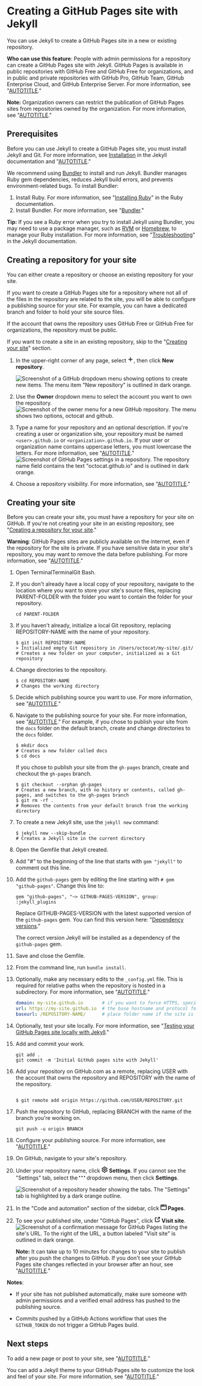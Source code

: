# Creating a GitHub Pages site with Jekyll

You can use Jekyll to create a GitHub Pages site in a new or existing repository.

**Who can use this feature**: People with admin permissions for a repository can create a GitHub Pages site with Jekyll.
GitHub Pages is available in public repositories with GitHub Free and GitHub Free for organizations, and in public and private repositories with GitHub Pro, GitHub Team, GitHub Enterprise Cloud, and GitHub Enterprise Server. For more information, see "[AUTOTITLE](/get-started/learning-about-github/githubs-plans)."

<div class="ghd-spotlight ghd-spotlight-note border rounded-1 my-3 p-3 f5 color-border-accent-emphasis color-bg-accent">

**Note:** Organization owners can restrict the publication of GitHub Pages sites from repositories owned by the organization. For more information, see "[AUTOTITLE](/organizations/managing-organization-settings/managing-the-publication-of-github-pages-sites-for-your-organization)."

</div>

## Prerequisites

Before you can use Jekyll to create a GitHub Pages site, you must install Jekyll and Git. For more information, see [Installation](https://jekyllrb.com/docs/installation/) in the Jekyll documentation and "[AUTOTITLE](/get-started/quickstart/set-up-git)."

We recommend using [Bundler](https://bundler.io/) to install and run Jekyll. Bundler manages Ruby gem dependencies, reduces Jekyll build errors, and prevents environment-related bugs. To install Bundler:

 1. Install Ruby. For more information, see "[Installing Ruby](https://www.ruby-lang.org/en/documentation/installation/)" in the Ruby documentation.
 1. Install Bundler. For more information, see "[Bundler](https://bundler.io/)."

<div class="ghd-tool mac">

<div class="ghd-spotlight ghd-spotlight-tip border rounded-1 my-3 p-3 f5 color-border-accent-emphasis color-bg-accent">

**Tip:** If you see a Ruby error when you try to install Jekyll using Bundler, you may need to use a package manager, such as [RVM](https://rvm.io/) or [Homebrew](https://brew.sh/), to manage your Ruby installation. For more information, see "[Troubleshooting](https://jekyllrb.com/docs/troubleshooting/#jekyll--macos)" in the Jekyll documentation.

</div>

</div>

## Creating a repository for your site

You can either create a repository or choose an existing repository for your site.

If you want to create a GitHub Pages site for a repository where not all of the files in the repository are related to the site, you will be able to configure a publishing source for your site. For example, you can have a dedicated branch and folder to hold your site source files.

If the account that owns the repository uses GitHub Free or GitHub Free for organizations, the repository must be public.

 If you want to create a site in an existing repository, skip to the "[Creating your site](#creating-your-site)" section.

1. In the upper-right corner of any page, select <svg version="1.1" width="16" height="16" viewBox="0 0 16 16" class="octicon octicon-plus" aria-label="Create something new" role="img"><path d="M7.75 2a.75.75 0 0 1 .75.75V7h4.25a.75.75 0 0 1 0 1.5H8.5v4.25a.75.75 0 0 1-1.5 0V8.5H2.75a.75.75 0 0 1 0-1.5H7V2.75A.75.75 0 0 1 7.75 2Z"></path></svg>, then click **New repository**.

   ![Screenshot of a GitHub dropdown menu showing options to create new items. The menu item "New repository" is outlined in dark orange.](/assets/images/help/repository/repo-create.png)

1. Use the **Owner** dropdown menu to select the account you want to own the repository.
   ![Screenshot of the owner menu for a new GitHub repository. The menu shows two options, octocat and github.](/assets/images/help/repository/create-repository-owner.png)
   
1. Type a name for your repository and an optional description. If you're creating a user or organization site, your repository must be named `<user>.github.io` or `<organization>.github.io`. If your user or organization name contains uppercase letters, you must lowercase the letters.
For more information, see "[AUTOTITLE](/pages/getting-started-with-github-pages/about-github-pages#types-of-github-pages-sites)."
   ![Screenshot of GitHub Pages settings in a repository. The repository name field contains the text "octocat.github.io" and is outlined in dark orange.](/assets/images/help/pages/create-repository-name-pages.png)
1. Choose a repository visibility. For more information, see "[AUTOTITLE](/repositories/creating-and-managing-repositories/about-repositories#about-repository-visibility)."

## Creating your site

Before you can create your site, you must have a repository for your site on GitHub. If you're not creating your site in an existing repository, see "[Creating a repository for your site](#creating-a-repository-for-your-site)."

<div class="ghd-spotlight ghd-spotlight-warning border rounded-1 my-3 p-3 f5 color-border-danger-emphasis color-bg-danger">

**Warning**: GitHub Pages sites are publicly available on the internet, even if the repository for the site is private. If you have sensitive data in your site's repository, you may want to remove the data before publishing. For more information, see "[AUTOTITLE](/repositories/creating-and-managing-repositories/about-repositories#about-repository-visibility)."

</div>

1. Open <span class="platform-mac">Terminal</span><span class="platform-linux">Terminal</span><span class="platform-windows">Git Bash</span>.
1. If you don't already have a local copy of your repository, navigate to the location where you want to store your site's source files, replacing PARENT-FOLDER with the folder you want to contain the folder for your repository.

   ```shell
   cd PARENT-FOLDER
   ```

1. If you haven't already, initialize a local Git repository, replacing REPOSITORY-NAME with the name of your repository.

   ```shell
   $ git init REPOSITORY-NAME
   > Initialized empty Git repository in /Users/octocat/my-site/.git/
   # Creates a new folder on your computer, initialized as a Git repository
   ```

1. Change directories to the repository.

   ```shell
   $ cd REPOSITORY-NAME
   # Changes the working directory
   ```

1. Decide which publishing source you want to use. For more information, see "[AUTOTITLE](/pages/getting-started-with-github-pages/configuring-a-publishing-source-for-your-github-pages-site)."
1. Navigate to the publishing source for your site. For more information, see "[AUTOTITLE](/pages/getting-started-with-github-pages/configuring-a-publishing-source-for-your-github-pages-site)."
  For example, if you chose to publish your site from the `docs` folder on the default branch, create and change directories to the `docs` folder.

    ```shell
    $ mkdir docs
    # Creates a new folder called docs
    $ cd docs
    ```

    If you chose to publish your site from the `gh-pages` branch, create and checkout the `gh-pages` branch.

    ```shell
    $ git checkout --orphan gh-pages
    # Creates a new branch, with no history or contents, called gh-pages, and switches to the gh-pages branch
    $ git rm -rf .
    # Removes the contents from your default branch from the working directory
    ```

1. To create a new Jekyll site, use the `jekyll new` command:

   ```shell
   $ jekyll new --skip-bundle .
   # Creates a Jekyll site in the current directory
   ```

1. Open the Gemfile that Jekyll created.
1. Add "#" to the beginning of the line that starts with `gem "jekyll"` to comment out this line.
1. Add the `github-pages` gem by editing the line starting with `# gem "github-pages"`. Change this line to:

   ```shell
   gem "github-pages", "~> GITHUB-PAGES-VERSION", group: :jekyll_plugins
   ```

   Replace GITHUB-PAGES-VERSION with the latest supported version of the `github-pages` gem. You can find this version here: "[Dependency versions](https://pages.github.com/versions/)."

   The correct version Jekyll will be installed as a dependency of the `github-pages` gem.
1. Save and close the Gemfile.
1. From the command line, run `bundle install`.
1. Optionally, make any necessary edits to the `_config.yml` file. This is required for relative paths when the repository is hosted in a subdirectory.  For more information, see "[AUTOTITLE](/get-started/using-git/splitting-a-subfolder-out-into-a-new-repository)."

   ```yaml
   domain: my-site.github.io       # if you want to force HTTPS, specify the domain without the http at the start, e.g. example.com
   url: https://my-site.github.io  # the base hostname and protocol for your site, e.g. http://example.com
   baseurl: /REPOSITORY-NAME/      # place folder name if the site is served in a subfolder
   ```

1. Optionally, test your site locally. For more information, see "[Testing your GitHub Pages site locally with Jekyll](/articles/testing-your-github-pages-site-locally-with-jekyll)."
1. Add and commit your work.

   ```shell
   git add .
   git commit -m 'Initial GitHub pages site with Jekyll'
   ```

1. Add your repository on GitHub.com as a remote, replacing  USER with the account that owns the repository and REPOSITORY with the name of the repository.

   ```shell
   
   $ git remote add origin https://github.com/USER/REPOSITORY.git
   
   ```

1. Push the repository to GitHub, replacing BRANCH with the name of the branch you're working on.

   ```shell
   git push -u origin BRANCH
   ```

1. Configure your publishing source. For more information, see "[AUTOTITLE](/pages/getting-started-with-github-pages/configuring-a-publishing-source-for-your-github-pages-site)."
1. On GitHub, navigate to your site's repository.
1. Under your repository name, click <svg version="1.1" width="16" height="16" viewBox="0 0 16 16" class="octicon octicon-gear" aria-hidden="true"><path d="M8 0a8.2 8.2 0 0 1 .701.031C9.444.095 9.99.645 10.16 1.29l.288 1.107c.018.066.079.158.212.224.231.114.454.243.668.386.123.082.233.09.299.071l1.103-.303c.644-.176 1.392.021 1.82.63.27.385.506.792.704 1.218.315.675.111 1.422-.364 1.891l-.814.806c-.049.048-.098.147-.088.294.016.257.016.515 0 .772-.01.147.038.246.088.294l.814.806c.475.469.679 1.216.364 1.891a7.977 7.977 0 0 1-.704 1.217c-.428.61-1.176.807-1.82.63l-1.102-.302c-.067-.019-.177-.011-.3.071a5.909 5.909 0 0 1-.668.386c-.133.066-.194.158-.211.224l-.29 1.106c-.168.646-.715 1.196-1.458 1.26a8.006 8.006 0 0 1-1.402 0c-.743-.064-1.289-.614-1.458-1.26l-.289-1.106c-.018-.066-.079-.158-.212-.224a5.738 5.738 0 0 1-.668-.386c-.123-.082-.233-.09-.299-.071l-1.103.303c-.644.176-1.392-.021-1.82-.63a8.12 8.12 0 0 1-.704-1.218c-.315-.675-.111-1.422.363-1.891l.815-.806c.05-.048.098-.147.088-.294a6.214 6.214 0 0 1 0-.772c.01-.147-.038-.246-.088-.294l-.815-.806C.635 6.045.431 5.298.746 4.623a7.92 7.92 0 0 1 .704-1.217c.428-.61 1.176-.807 1.82-.63l1.102.302c.067.019.177.011.3-.071.214-.143.437-.272.668-.386.133-.066.194-.158.211-.224l.29-1.106C6.009.645 6.556.095 7.299.03 7.53.01 7.764 0 8 0Zm-.571 1.525c-.036.003-.108.036-.137.146l-.289 1.105c-.147.561-.549.967-.998 1.189-.173.086-.34.183-.5.29-.417.278-.97.423-1.529.27l-1.103-.303c-.109-.03-.175.016-.195.045-.22.312-.412.644-.573.99-.014.031-.021.11.059.19l.815.806c.411.406.562.957.53 1.456a4.709 4.709 0 0 0 0 .582c.032.499-.119 1.05-.53 1.456l-.815.806c-.081.08-.073.159-.059.19.162.346.353.677.573.989.02.03.085.076.195.046l1.102-.303c.56-.153 1.113-.008 1.53.27.161.107.328.204.501.29.447.222.85.629.997 1.189l.289 1.105c.029.109.101.143.137.146a6.6 6.6 0 0 0 1.142 0c.036-.003.108-.036.137-.146l.289-1.105c.147-.561.549-.967.998-1.189.173-.086.34-.183.5-.29.417-.278.97-.423 1.529-.27l1.103.303c.109.029.175-.016.195-.045.22-.313.411-.644.573-.99.014-.031.021-.11-.059-.19l-.815-.806c-.411-.406-.562-.957-.53-1.456a4.709 4.709 0 0 0 0-.582c-.032-.499.119-1.05.53-1.456l.815-.806c.081-.08.073-.159.059-.19a6.464 6.464 0 0 0-.573-.989c-.02-.03-.085-.076-.195-.046l-1.102.303c-.56.153-1.113.008-1.53-.27a4.44 4.44 0 0 0-.501-.29c-.447-.222-.85-.629-.997-1.189l-.289-1.105c-.029-.11-.101-.143-.137-.146a6.6 6.6 0 0 0-1.142 0ZM11 8a3 3 0 1 1-6 0 3 3 0 0 1 6 0ZM9.5 8a1.5 1.5 0 1 0-3.001.001A1.5 1.5 0 0 0 9.5 8Z"></path></svg> **Settings**. If you cannot see the "Settings" tab, select the **<svg version="1.1" width="16" height="16" viewBox="0 0 16 16" class="octicon octicon-kebab-horizontal" aria-label="More" role="img"><path d="M8 9a1.5 1.5 0 1 0 0-3 1.5 1.5 0 0 0 0 3ZM1.5 9a1.5 1.5 0 1 0 0-3 1.5 1.5 0 0 0 0 3Zm13 0a1.5 1.5 0 1 0 0-3 1.5 1.5 0 0 0 0 3Z"></path></svg>** dropdown menu, then click **Settings**.

   ![Screenshot of a repository header showing the tabs. The "Settings" tab is highlighted by a dark orange outline.](/assets/images/help/repository/repo-actions-settings.png)
1. In the "Code and automation" section of the sidebar, click **<svg version="1.1" width="16" height="16" viewBox="0 0 16 16" class="octicon octicon-browser" aria-hidden="true"><path d="M0 2.75C0 1.784.784 1 1.75 1h12.5c.966 0 1.75.784 1.75 1.75v10.5A1.75 1.75 0 0 1 14.25 15H1.75A1.75 1.75 0 0 1 0 13.25ZM14.5 6h-13v7.25c0 .138.112.25.25.25h12.5a.25.25 0 0 0 .25-.25Zm-6-3.5v2h6V2.75a.25.25 0 0 0-.25-.25ZM5 2.5v2h2v-2Zm-3.25 0a.25.25 0 0 0-.25.25V4.5h2v-2Z"></path></svg> Pages**.

1. To see your published site, under "GitHub Pages", click **<svg version="1.1" width="16" height="16" viewBox="0 0 16 16" class="octicon octicon-link-external" aria-hidden="true"><path d="M3.75 2h3.5a.75.75 0 0 1 0 1.5h-3.5a.25.25 0 0 0-.25.25v8.5c0 .138.112.25.25.25h8.5a.25.25 0 0 0 .25-.25v-3.5a.75.75 0 0 1 1.5 0v3.5A1.75 1.75 0 0 1 12.25 14h-8.5A1.75 1.75 0 0 1 2 12.25v-8.5C2 2.784 2.784 2 3.75 2Zm6.854-1h4.146a.25.25 0 0 1 .25.25v4.146a.25.25 0 0 1-.427.177L13.03 4.03 9.28 7.78a.751.751 0 0 1-1.042-.018.751.751 0 0 1-.018-1.042l3.75-3.75-1.543-1.543A.25.25 0 0 1 10.604 1Z"></path></svg> Visit site**.
![Screenshot of a confirmation message for GitHub Pages listing the site's URL. To the right of the URL, a button labeled "Visit site" is outlined in dark orange.](/assets/images/help/pages/click-pages-url-to-preview.png)

   <div class="ghd-spotlight ghd-spotlight-note border rounded-1 my-3 p-3 f5 color-border-accent-emphasis color-bg-accent">

   **Note:** It can take up to 10 minutes for changes to your site to publish after you push the changes to GitHub.  If you don't see your GitHub Pages site changes reflected in your browser after an hour, see "[AUTOTITLE](/pages/setting-up-a-github-pages-site-with-jekyll/about-jekyll-build-errors-for-github-pages-sites)."

   </div>

<div class="ghd-spotlight ghd-spotlight-note border rounded-1 my-3 p-3 f5 color-border-accent-emphasis color-bg-accent">

**Notes**:

- If your site has not published automatically, make sure someone with admin permissions and a verified email address has pushed to the publishing source.

- Commits pushed by a GitHub Actions workflow that uses the `GITHUB_TOKEN` do not trigger a GitHub Pages build.

</div>

## Next steps

To add a new page or post to your site, see "[AUTOTITLE](/pages/setting-up-a-github-pages-site-with-jekyll/adding-content-to-your-github-pages-site-using-jekyll)."

You can add a Jekyll theme to your GitHub Pages site to customize the look and feel of your site. For more information, see "[AUTOTITLE](/pages/setting-up-a-github-pages-site-with-jekyll/adding-a-theme-to-your-github-pages-site-using-jekyll)."
